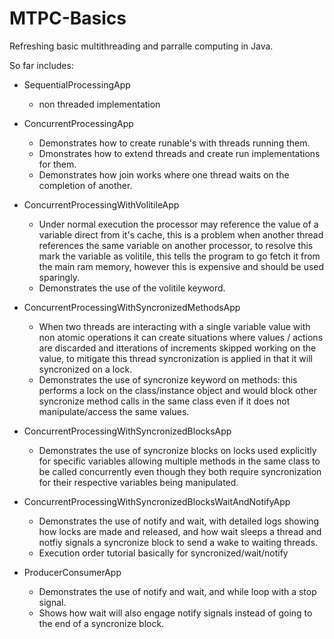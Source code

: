 # MTPC-Basics
Refreshing basic multithreading and parralle computing in Java.

So far includes:
* SequentialProcessingApp
  * non threaded implementation
  
* ConcurrentProcessingApp
  * Demonstrates how to create runable's with threads running them.
  * Dmonstrates how to extend threads and create run implementations for them.
  * Demonstrates how join works where one thread waits on the completion of another.
  
* ConcurrentProcessingWithVolitileApp
  * Under normal execution the processor may reference the value of a variable direct from it's cache, this is a problem when another thread references the same variable on another processor, to resolve this mark the variable as volitile, this tells the program to go fetch it from the main ram memory, however this is expensive and should be used sparingly.
  * Demonstrates the use of the volitile keyword.
  
* ConcurrentProcessingWithSyncronizedMethodsApp
  * When two threads are interacting with a single variable value with non atomic operations it can create situations where values / actions are discarded and itterations of increments skipped working on the value, to mitigate this thread syncronization is applied in that it will syncronized on a lock.
  * Demonstrates the use of syncronize keyword on methods: this performs a lock on the class/instance object and would block other syncronize method calls in the same class even if it does not manipulate/access the same values.

* ConcurrentProcessingWithSyncronizedBlocksApp
  * Demonstrates the use of syncronize blocks on locks used explicitly for specific variables allowing multiple methods in the same class to be called concurrently even though they both require syncronization for their respective variables being manipulated.

* ConcurrentProcessingWithSyncronizedBlocksWaitAndNotifyApp
  * Demonstrates the use of notify and wait, with detailed logs showing how locks are made and released, and how wait sleeps a thread and notfiy signals a syncronize block to send a wake to waiting threads.
  * Execution order tutorial basically for syncronized/wait/notify

* ProducerConsumerApp
  * Demonstrates the use of notify and wait, and while loop with a stop signal.
  * Shows how wait will also engage notify signals instead of going to the end of a syncronize block.
  
  
  
  
  
  
  
  
  
  
  
  
  
  
